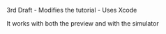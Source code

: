 3rd Draft - Modifies the tutorial - Uses Xcode 


It works with both the preview and with the simulator
